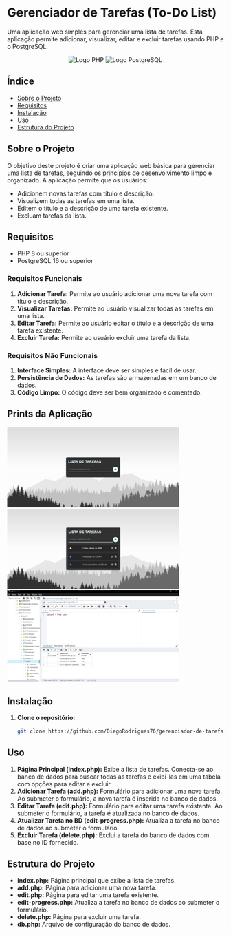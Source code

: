 # Gerenciador de Tarefas (To-Do List) 

Uma aplicação web simples para gerenciar uma lista de tarefas. Esta aplicação permite adicionar, visualizar, editar e excluir tarefas usando PHP e o PostgreSQL.

<p align="center">
  <img src="https://upload.wikimedia.org/wikipedia/commons/2/27/PHP-logo.svg" alt="Logo PHP" height="120" width="120"/>
  <img src="https://upload.wikimedia.org/wikipedia/commons/2/29/Postgresql_elephant.svg" alt="Logo PostgreSQL" width="120"/>
</p>

## Índice

- [Sobre o Projeto](#sobre-o-projeto)
- [Requisitos](#requisitos)
- [Instalação](#instalação)
- [Uso](#uso)
- [Estrutura do Projeto](#estrutura-do-projeto)

## Sobre o Projeto

O objetivo deste projeto é criar uma aplicação web básica para gerenciar uma lista de tarefas, seguindo os princípios de desenvolvimento limpo e organizado. A aplicação permite que os usuários:

- Adicionem novas tarefas com título e descrição.
- Visualizem todas as tarefas em uma lista.
- Editem o título e a descrição de uma tarefa existente.
- Excluam tarefas da lista.

## Requisitos

- PHP 8 ou superior
- PostgreSQL 16 ou superior

### Requisitos Funcionais

1. **Adicionar Tarefa:** Permite ao usuário adicionar uma nova tarefa com título e descrição.
2. **Visualizar Tarefas:** Permite ao usuário visualizar todas as tarefas em uma lista.
3. **Editar Tarefa:** Permite ao usuário editar o título e a descrição de uma tarefa existente.
4. **Excluir Tarefa:** Permite ao usuário excluir uma tarefa da lista.

### Requisitos Não Funcionais

1. **Interface Simples:** A interface deve ser simples e fácil de usar.
2. **Persistência de Dados:** As tarefas são armazenadas em um banco de dados.
3. **Código Limpo:** O código deve ser bem organizado e comentado.

## Prints da Aplicação
<img src="prints da aplicação/tela 1 - home.png" alt="Tela Principal 1" width="400"/>
<img src="prints da aplicação/tela 2 - home.png" alt="Tela Principal 2" width="400"/>
<img src="prints da aplicação/tela do postgres.png" alt="Tela do Banco de Dados" width="400"/>


## Instalação

1. **Clone o repositório:**
   ```bash
   git clone https://github.com/DiegoRodrigues76/gerenciador-de-tarefas.git

## Uso

1. **Página Principal (index.php):** Exibe a lista de tarefas. Conecta-se ao banco de dados para buscar todas as tarefas e exibi-las em uma tabela com opções para editar e excluir.
2. **Adicionar Tarefa (add.php):** Formulário para adicionar uma nova tarefa. Ao submeter o formulário, a nova tarefa é inserida no banco de dados.
3. **Editar Tarefa (edit.php):** Formulário para editar uma tarefa existente. Ao submeter o formulário, a tarefa é atualizada no banco de dados.
4. **Atualizar Tarefa no BD (edit-progress.php):** Atualiza a tarefa no banco de dados ao submeter o formulário.
5. **Excluir Tarefa (delete.php):** Exclui a tarefa do banco de dados com base no ID fornecido.

## Estrutura do Projeto

- **index.php:** Página principal que exibe a lista de tarefas.
- **add.php:** Página para adicionar uma nova tarefa.
- **edit.php:** Página para editar uma tarefa existente.
- **edit-progress.php:** Atualiza a tarefa no banco de dados ao submeter o formulário.
- **delete.php:** Página para excluir uma tarefa.
- **db.php:** Arquivo de configuração do banco de dados.
